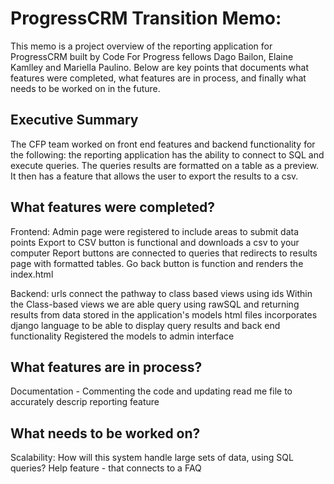 ProgressCRM Transition Memo:
============================

This memo is a project overview of the reporting application for ProgressCRM built by Code For Progress fellows Dago Bailon, Elaine Kamlley and Mariella Paulino. Below are key points that documents what features were completed, what features are in process, and finally what needs to be worked on in the future. 

Executive Summary
------------------

The CFP team worked on front end features and backend functionality for the following: the reporting application has the ability to connect to SQL and execute queries. The queries results are formatted on a table as a preview. It then has a feature that allows the user to export the results to a csv.


What features were completed?
-----------------------------

Frontend: 
Admin page were registered to include areas to submit data points
Export to CSV button is functional and downloads a csv to your computer
Report buttons are connected to queries that redirects to results page with formatted tables. 
Go back button is function and renders the index.html 

Backend: 
urls connect the pathway to class based views using ids
Within the Class-based views we are able query using rawSQL and returning results from data stored in the application's models
html files incorporates django language to be able to display query results and back end functionality 
Registered the models to admin interface


What features are in process?
-----------------------------
Documentation - Commenting the code and updating read me file to accurately descrip reporting feature

What needs to be worked on? 
---------------------------
Scalability: How will this system handle large sets of data, using SQL queries?
Help feature - that connects to a FAQ
